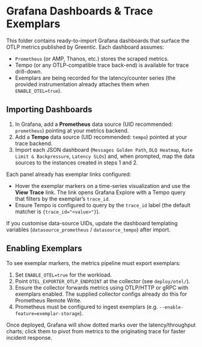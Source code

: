 # Grafana Dashboards & Trace Exemplars

This folder contains ready-to-import Grafana dashboards that surface the OTLP
metrics published by Greentic. Each dashboard assumes:

- `Prometheus` (or AMP, Thanos, etc.) stores the scraped metrics.
- Tempo (or any OTLP-compatible trace back-end) is available for trace drill-down.
- Exemplars are being recorded for the latency/counter series (the provided
  instrumentation already attaches them when `ENABLE_OTEL=true`).

## Importing Dashboards

1. In Grafana, add a **Prometheus** data source (UID recommended:
   `prometheus`) pointing at your metrics backend.
2. Add a **Tempo** data source (UID recommended: `tempo`) pointed at your trace
   backend.
3. Import each JSON dashboard (`Messages Golden Path`, `DLQ Heatmap`,
   `Rate Limit & Backpressure`, `Latency SLOs`) and, when prompted, map the
   data sources to the instances created in steps 1 and 2.

Each panel already has exemplar links configured:

- Hover the exemplar markers on a time-series visualization and use the
  **View Trace** link. The link opens Grafana Explore with a Tempo query that
  filters by the exemplar’s `trace_id`.
- Ensure Tempo is configured to query by the `trace_id` label (the default
  matcher is `{trace_id="<value>"}`).

If you customise data-source UIDs, update the dashboard templating variables
(`datasource_prometheus` / `datasource_tempo`) after import.

## Enabling Exemplars

To see exemplar markers, the metrics pipeline must export exemplars:

1. Set `ENABLE_OTEL=true` for the workload.
2. Point `OTEL_EXPORTER_OTLP_ENDPOINT` at the collector (see `deploy/otel/`).
3. Ensure the collector forwards metrics using OTLP/HTTP or gRPC with exemplars
   enabled. The supplied collector configs already do this for Prometheus
   Remote Write.
4. Prometheus must be configured to ingest exemplars (e.g. `--enable-feature=exemplar-storage`).

Once deployed, Grafana will show dotted marks over the latency/throughput
charts; click them to pivot from metrics to the originating trace for faster
incident response.
